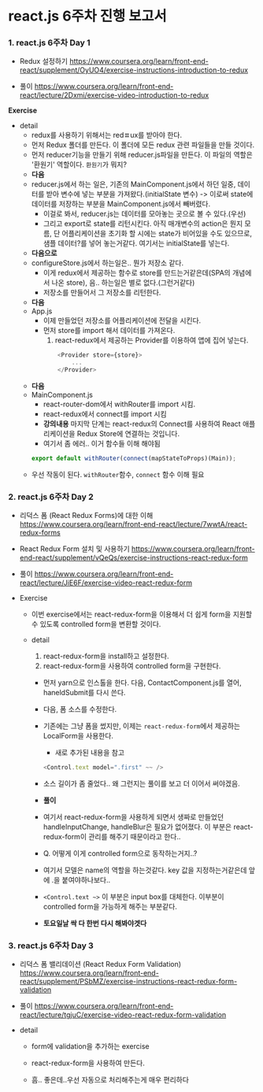 # react.js 6주차 진행 보고서

### 1. react.js 6주차 Day 1
- Redux 설정하기
https://www.coursera.org/learn/front-end-react/supplement/OyUO4/exercise-instructions-introduction-to-redux

- 풀이
https://www.coursera.org/learn/front-end-react/lecture/2Dxmi/exercise-video-introduction-to-redux

**Exercise**
- detail
    - redux를 사용하기 위해서는 redㅍux를 받아야 한다.
    - 먼저 Redux 폴더를 만든다. 이 폴더에 모든 redux 관련 파일들을 만들 것이다.
    - 먼저 reducer기능을 만들기 위해 reducer.js파일을 만든다. 이 파일의 역할은 '환원기' 역할이다. `환원기`가 뭐지?
    - **다음**
    - reducer.js에서 하는 일은, 기존의 MainComponent.js에서 하던 일중, 데이터를 받아 변수에 넣는 부분을 가져왔다.(initialState 변수) -> 이로써 state에 데이터를 저장하는 부분을 MainComponent.js에서 빼버렸다.
        - 이걸로 봐서, reducer.js는 데이터를 모아놓는 곳으로 볼 수 있다.(우선)
        - 그리고 export로 state를 리턴시킨다. 아직 매개변수의 action은 뭔지 모름, 단 어플리케이션을 초기화 할 시에는 state가 비어있을 수도 있으므로, 샘플 데이터?를 넣어 놓는거같다. 여기서는 initialState를 넣는다.
    - **다음으로**
    - configureStore.js에서 하는일은.. 뭔가 저장소 같다.
        - 이게 redux에서 제공하는 함수로 store를 만드는거같은데(SPA의 개념에서 나온 store), 음.. 하는일은 별로 없다.(그런거같다)
        - 저장소를 만들어서 그 저장소를 리턴한다.
    - **다음**
    - App.js
        - 이제 만들었던 저장소를 어플리케이션에 전달을 시킨다.
        - 먼저 store를 import 해서 데이터를 가져온다.
            1. react-redux에서 제공하는 Provider를 이용하여 앱에 집어 넣는다.
            ```javascript
                <Provider store={store}>
                    ...
                </Provider>
            ```
    - **다음**
    - MainComponent.js
        - react-router-dom에서 withRouter를 import 시킴.
        - react-redux에서 connect를 import 시킴
        - **강의내용** 마지막 단계는 react-redux의 Connect를 사용하여 React 애플리케이션을 Redux Store에 연결하는 것입니다.
        - 여기서 좀 에러.. 이거 함수들 이해 해야됨
        ```javascript
        export default withRouter(connect(mapStateToProps)(Main));
        ```
    - 우선 작동이 된다. ```withRouter```함수, ```connect``` 함수 이해 필요

### 2. react.js 6주차 Day 2

- 리덕스 폼 (React Redux Forms)에 대한 이해
https://www.coursera.org/learn/front-end-react/lecture/7wwtA/react-redux-forms

- React Redux Form 설치 및 사용하기
https://www.coursera.org/learn/front-end-react/supplement/vQeQs/exercise-instructions-react-redux-form

- 풀이
https://www.coursera.org/learn/front-end-react/lecture/JiE6F/exercise-video-react-redux-form

- Exercise
    - 이번 exercise에서는 react-redux-form을 이용해서 더 쉽게 form을 지원할 수 있도록 controlled form을 변환할 것이다.
    
    - detail
        1. react-redux-form을 install하고 설정한다.
        2. react-redux-form을 사용하여 controlled form을 구현한다.

        - 먼저 yarn으로 인스톨을 한다. 다음, ContactComponent.js를 열어, haneldSubmit를 다시 쓴다.
        - 다음, 폼 소스를 수정한다.
        - 기존에는 그냥 폼을 썼지만, 이제는 `react-redux-form`에서 제공하는 LocalForm을 사용한다.
            - 새로 추가된 내용을 참고
            ```javascript
            <Control.text model=".first" ~~ />
            ```
        - 소스 길이가 좀 줄었다.. 왜 그런지는 풀이를 보고 더 이어서 써야겠음.
        - **풀이**
        - 여기서 react-redux-form을 사용하게 되면서 생짜로 만들었던 handleInputChange, handleBlur은 필요가 없어졌다. 이 부분은 react-redux-form이 관리를 해주기 때문이라고 한다..
        - Q. 어떻게 이게 controlled form으로 동작하는거지..? 
        - 여기서 모델은 name의 역할을 하는것같다. key 값을 지정하는거같은데 앞에 .을 붙여야하나보다..

        - `<Control.text ~>` 이 부분은 input box를 대체한다. 이부분이 controlled form을 가능하게 해주는 부분같다.

        - **토요일날 싹 다 한번 다시 해봐야겟다**

### 3. react.js 6주차 Day 3

- 리덕스 폼 밸리데이션 (React Redux Form Validation)
https://www.coursera.org/learn/front-end-react/supplement/PSbMZ/exercise-instructions-react-redux-form-validation

- 풀이
https://www.coursera.org/learn/front-end-react/lecture/tgjuC/exercise-video-react-redux-form-validation

- detail
    - form에 validation을 추가하는 exercise
    - react-redux-form을 사용하여 만든다.

    - 흠.. 좋은데..우선 자동으로 처리해주는게 매우 편리하다